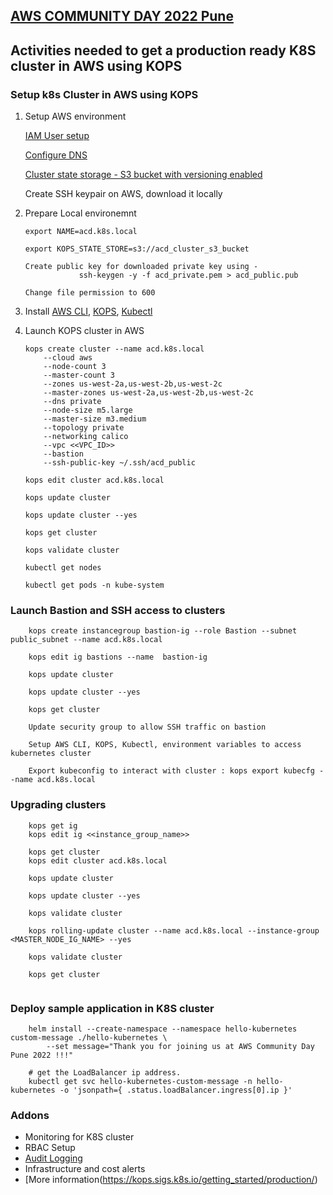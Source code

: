 ## [AWS COMMUNITY DAY 2022 Pune](https://acdpune.in/)

## Activities needed to get a production ready K8S cluster in AWS using KOPS


### Setup k8s Cluster in AWS using KOPS

1. Setup AWS environment 

    [IAM User setup](https://kops.sigs.k8s.io/getting_started/aws/#setup-iam-user)
    
    [Configure DNS](https://kops.sigs.k8s.io/getting_started/aws/#configure-dns)
    
    [Cluster state storage - S3 bucket with versioning enabled](https://kops.sigs.k8s.io/getting_started/aws/#cluster-state-storage)
    
    Create SSH keypair on AWS, download it locally
    



2. Prepare Local environemnt
    ```
    export NAME=acd.k8s.local
    
    export KOPS_STATE_STORE=s3://acd_cluster_s3_bucket

    Create public key for downloaded private key using -
                ssh-keygen -y -f acd_private.pem > acd_public.pub
    
    Change file permission to 600
    ```



3. Install [AWS CLI](https://docs.aws.amazon.com/cli/latest/userguide/getting-started-install.html), [KOPS](https://kops.sigs.k8s.io/getting_started/install/), [Kubectl](https://kubernetes.io/docs/tasks/tools/#kubectl) 



4. Launch KOPS cluster in AWS
    ```
    kops create cluster --name acd.k8s.local 
        --cloud aws 
        --node-count 3 
        --master-count 3 
        --zones us-west-2a,us-west-2b,us-west-2c 
        --master-zones us-west-2a,us-west-2b,us-west-2c  
        --dns private 
        --node-size m5.large 
        --master-size m3.medium 
        --topology private 
        --networking calico 
        --vpc <<VPC_ID>>
        --bastion
        --ssh-public-key ~/.ssh/acd_public

    kops edit cluster acd.k8s.local

    kops update cluster

    kops update cluster --yes

    kops get cluster

    kops validate cluster

    kubectl get nodes

    kubectl get pods -n kube-system

    ```


### Launch Bastion and SSH access to clusters
```
    kops create instancegroup bastion-ig --role Bastion --subnet public_subnet --name acd.k8s.local

    kops edit ig bastions --name  bastion-ig

    kops update cluster

    kops update cluster --yes

    kops get cluster

    Update security group to allow SSH traffic on bastion

    Setup AWS CLI, KOPS, Kubectl, environment variables to access kubernetes cluster

    Export kubeconfig to interact with cluster : kops export kubecfg --name acd.k8s.local

```


### Upgrading clusters
```
    kops get ig
    kops edit ig <<instance_group_name>>

    kops get cluster
    kops edit cluster acd.k8s.local

    kops update cluster

    kops update cluster --yes
    
    kops validate cluster

    kops rolling-update cluster --name acd.k8s.local --instance-group <MASTER_NODE_IG_NAME> --yes

    kops validate cluster 

    kops get cluster
    
```

### Deploy sample application in K8S cluster
```
    helm install --create-namespace --namespace hello-kubernetes custom-message ./hello-kubernetes \
        --set message="Thank you for joining us at AWS Community Day Pune 2022 !!!"

    # get the LoadBalancer ip address.
    kubectl get svc hello-kubernetes-custom-message -n hello-kubernetes -o 'jsonpath={ .status.loadBalancer.ingress[0].ip }'

```

### Addons
- Monitoring for K8S cluster
- RBAC Setup
- [Audit Logging](https://kops.sigs.k8s.io/cluster_spec/#audit-logging)
- Infrastructure and cost alerts
- [More information(https://kops.sigs.k8s.io/getting_started/production/)



